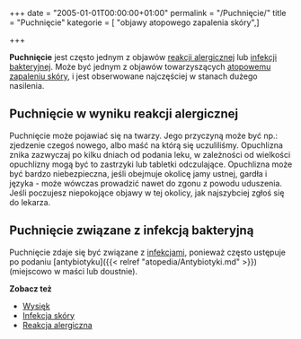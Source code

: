 +++
date = "2005-01-01T00:00:00+01:00"
permalink = "/Puchnięcie/"
title = "Puchnięcie"
kategorie = [ "objawy atopowego zapalenia skóry",]

+++

**Puchnięcie** jest często jednym z objawów [reakcji alergicznej](/atopedia/Reakcja_alergiczna) lub [infekcji bakteryjnej](/atopedia/Infekcja_skóry). Może być jednym z objawów towarzyszących [atopowemu zapaleniu skóry](/atopedia/Atopowe_zapalenie_skóry), i jest obserwowane najczęściej w stanach dużego nasilenia.

Puchnięcie w wyniku reakcji alergicznej
---------------------------------------

Puchnięcie może pojawiać się na twarzy. Jego przyczyną może być np.: zjedzenie czegoś nowego, albo maść na którą się uczuliliśmy. Opuchlizna znika zazwyczaj po kilku dniach od podania leku, w zależności od wielkości opuchlizny mogą być to zastrzyki lub tabletki odczulające. Opuchlizna może być bardzo niebezpieczna, jeśli obejmuje okolicę jamy ustnej, gardła i języka - może wówczas prowadzić nawet do zgonu z powodu uduszenia. Jeśli poczujesz niepokojące objawy w tej okolicy, jak najszybciej zgłoś się do lekarza.

Puchnięcie związane z infekcją bakteryjną
-----------------------------------------

Puchnięcie zdaje się być związane z [infekcjami](/atopedia/Infekcja_skóry), ponieważ często ustępuje po podaniu [antybiotyku]({{< relref "atopedia/Antybiotyki.md" >}}) (miejscowo w maści lub doustnie).

**Zobacz też**

-   [Wysięk](/atopedia/Wysięk)
-   [Infekcja skóry](/atopedia/Infekcja_skóry)
-   [Reakcja alergiczna](/atopedia/Reakcja_alergiczna)
